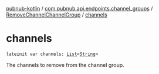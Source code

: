 [pubnub-kotlin](../../index.md) / [com.pubnub.api.endpoints.channel_groups](../index.md) / [RemoveChannelChannelGroup](index.md) / [channels](./channels.md)

# channels

`lateinit var channels: `[`List`](https://kotlinlang.org/api/latest/jvm/stdlib/kotlin.collections/-list/index.html)`<`[`String`](https://kotlinlang.org/api/latest/jvm/stdlib/kotlin/-string/index.html)`>`

The channels to remove from the channel group.

